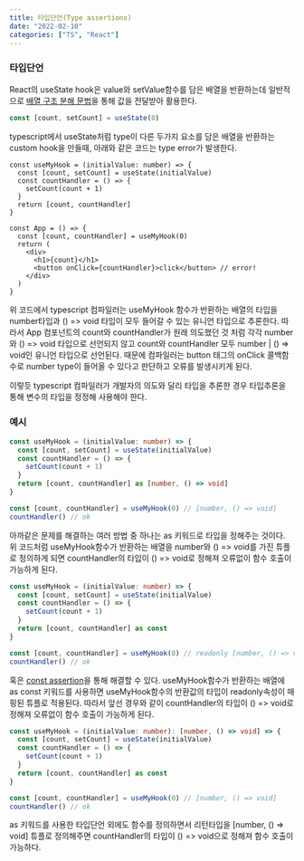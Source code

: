 ```yaml
---
title: 타입단언(Type assertions)
date: "2022-02-10"
categories: ["TS", "React"]
---
```


### 타입단언

React의 useState hook은 value와 setValue함수를 담은 배열을 반환하는데 일반적으로 [배열 구조 분해 문법](https://ko.reactjs.org/docs/hooks-state.html#tip-what-do-square-brackets-mean)을 통해 값을 전달받아 활용한다.

```ts
const [count, setCount] = useState(0)
```

typescript에서 useState처럼 type이 다른 두가지 요소를 담은 배열을 반환하는 custom hook을 만들때, 아래와 같은 코드는 type error가 발생한다.

```tsx
const useMyHook = (initialValue: number) => {
  const [count, setCount] = useState(initialValue)
  const countHandler = () => {
    setCount(count + 1)
  }
  return [count, countHandler]
}

const App = () => {
  const [count, countHandler] = useMyHook(0)
  return (
    <div>
      <h1>{count}</h1>
      <button onClick={countHandler}>click</button> // error!
    </div>
  )
}
```

위 코드에서 typescript 컴파일러는 useMyHook 함수가 반환하는 배열의 타입을 number타입과 () => void 타입이 모두 들어갈 수 있는 유니언 타입으로 추론한다. 따라서 App 컴포넌트의 count와 countHandler가 원래 의도했던 것 처럼 각각 number와 () => void 타입으로 선언되지 않고 count와 countHandler 모두 number | () => void인 유니언 타입으로 선언된다. 때문에 컴파일러는 button 태그의 onClick 콜백함수로 number type이 들어올 수 있다고 판단하고 오류를 발생시키게 된다.

이렇듯 typescript 컴파일러가 개발자의 의도와 달리 타입을 추론한 경우 타입추론을 통해 변수의 타입을 정정해 사용해야 한다.

### 예시

```ts
const useMyHook = (initialValue: number) => {
  const [count, setCount] = useState(initialValue)
  const countHandler = () => {
    setCount(count + 1)
  }
  return [count, countHandler] as [number, () => void]
}

const [count, countHandler] = useMyHook(0) // [number, () => void]
countHandler() // ok
```

아까같은 문제를 해결하는 여러 방법 중 하나는 as 키워드로 타입을 정해주는 것이다. 위 코드처럼 useMyHook함수가 반환하는 배열을 number와 () => void를 가진 튜플로 정의하게 되면 countHandler의 타입이 () => void로 정해져 오류없이 함수 호출이 가능하게 된다.

```ts
const useMyHook = (initialValue: number) => {
  const [count, setCount] = useState(initialValue)
  const countHandler = () => {
    setCount(count + 1)
  }
  return [count, countHandler] as const
}

const [count, countHandler] = useMyHook(0) // readonly [number, () => void]
countHandler() // ok
```

혹은 [const assertion](https://www.typescriptlang.org/docs/handbook/release-notes/typescript-3-4.html#const-assertions)을 통해 해결할 수 있다. useMyHook함수가 반환하는 배열에 as const 키워드를 사용하면 useMyHook함수의 반환값의 타입이 readonly속성이 매핑된 튜플로 적용된다. 따라서 앞선 경우와 같이 countHandler의 타입이 () => void로 정해져 오류없이 함수 호출이 가능하게 된다.

```ts
const useMyHook = (initialValue: number): [number, () => void] => {
  const [count, setCount] = useState(initialValue)
  const countHandler = () => {
    setCount(count + 1)
  }
  return [count, countHandler] as const
}

const [count, countHandler] = useMyHook(0) // [number, () => void]
countHandler() // ok
```

as 키워드를 사용한 타입단언 외에도 함수를 정의하면서 리턴타입을 [number, () => void] 튜플로 정의해주면 countHandler의 타입이 () => void으로 정해져 함수 호출이 가능하다.
